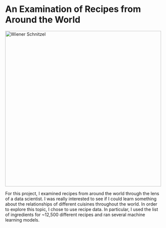 # An Examination of Recipes from Around the World

<img src="https://github.com/bwsturm/metis_bootcamp/blob/master/Week7/fletcher/presentation/images/Wiener-Schnitzel.jpg"
alt="Wiener Schnitzel" width="500">

For this project, I examined recipes from around the world through the lens of a data scientist. I was really interested to see if I could learn something about the relationships of different cuisines throughout the world. In order to explore this topic, I chose to use recipe data. In particular, I used the list of ingredients for ~12,500 different recipes and ran several machine learning models.
